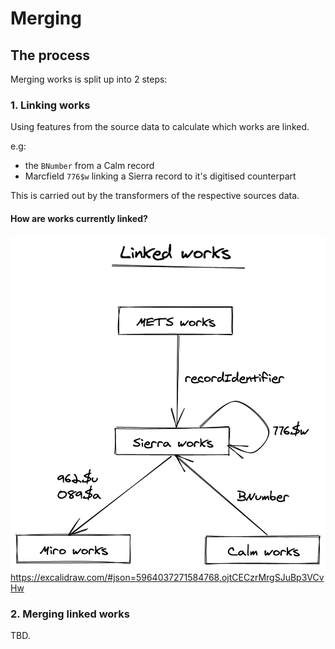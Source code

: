 # Merging

## The process
Merging works is split up into 2 steps:

### 1. Linking works

Using features from the source data to calculate which works are linked.

e.g:
* the `BNumber` from a Calm record
* Marcfield `776$w` linking a Sierra record to it's digitised counterpart

This is carried out by the transformers of the respective sources data.

#### How are works currently linked?
![How works are currently linked](../.gitbook/assets/merger_linking_works.png)
https://excalidraw.com/#json=5964037271584768,ojtCECzrMrgSJuBp3VCvHw


### 2. Merging linked works
TBD.

